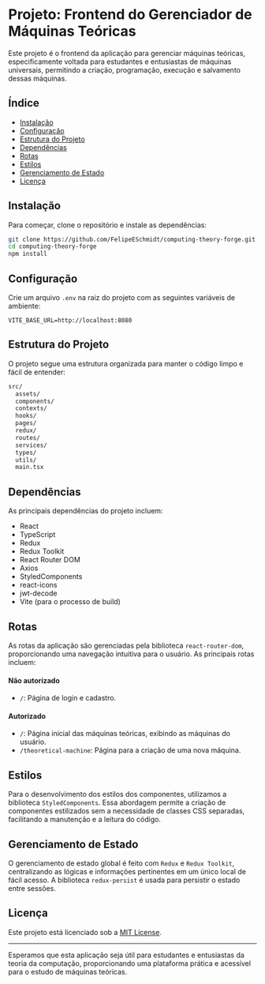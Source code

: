 # Projeto: Frontend do Gerenciador de Máquinas Teóricas

Este projeto é o frontend da aplicação para gerenciar máquinas teóricas, especificamente voltada para estudantes e entusiastas de máquinas universais, permitindo a criação, programação, execução e salvamento dessas máquinas.

## Índice

- [Instalação](#instalação)
- [Configuração](#configuração)
- [Estrutura do Projeto](#estrutura-do-projeto)
- [Dependências](#dependências)
- [Rotas](#rotas)
- [Estilos](#estilos)
- [Gerenciamento de Estado](#gerenciamento-de-estado)
- [Licença](#licença)

## Instalação

Para começar, clone o repositório e instale as dependências:

```bash
git clone https://github.com/FelipeESchmidt/computing-theory-forge.git
cd computing-theory-forge
npm install
```

## Configuração

Crie um arquivo `.env` na raiz do projeto com as seguintes variáveis de ambiente:

```env
VITE_BASE_URL=http://localhost:8080
```

## Estrutura do Projeto

O projeto segue uma estrutura organizada para manter o código limpo e fácil de entender:

```bash
src/
  assets/
  components/
  contexts/
  hooks/
  pages/
  redux/
  routes/
  services/
  types/
  utils/
  main.tsx
```

## Dependências

As principais dependências do projeto incluem:

- React
- TypeScript
- Redux
- Redux Toolkit
- React Router DOM
- Axios
- StyledComponents
- react-icons
- jwt-decode
- Vite (para o processo de build)

## Rotas

As rotas da aplicação são gerenciadas pela biblioteca `react-router-dom`, proporcionando uma navegação intuitiva para o usuário. As principais rotas incluem:

#### Não autorizado

- `/`: Página de login e cadastro.

#### Autorizado

- `/`: Página inicial das máquinas teóricas, exibindo as máquinas do usuário.
- `/theoretical-machine`: Página para a criação de uma nova máquina.

## Estilos

Para o desenvolvimento dos estilos dos componentes, utilizamos a biblioteca `StyledComponents`. Essa abordagem permite a criação de componentes estilizados sem a necessidade de classes CSS separadas, facilitando a manutenção e a leitura do código.

## Gerenciamento de Estado

O gerenciamento de estado global é feito com `Redux` e `Redux Toolkit`, centralizando as lógicas e informações pertinentes em um único local de fácil acesso. A biblioteca `redux-persist` é usada para persistir o estado entre sessões.

## Licença

Este projeto está licenciado sob a [MIT License](LICENSE).

---

Esperamos que esta aplicação seja útil para estudantes e entusiastas da teoria da computação, proporcionando uma plataforma prática e acessível para o estudo de máquinas teóricas.
